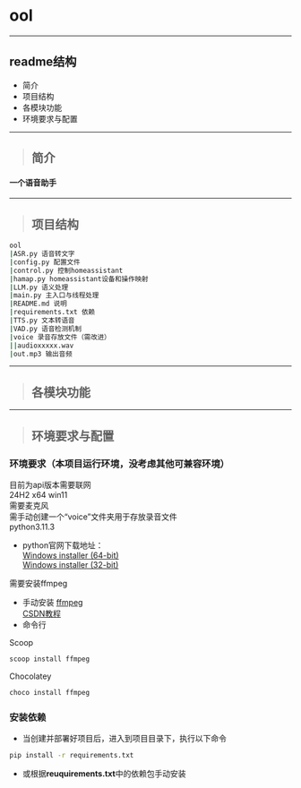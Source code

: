 # ool
---
## readme结构
- 简介
- 项目结构
- 各模块功能
- 环境要求与配置
---
>## 简介
#### 一个语音助手
---
>## 项目结构
```bash
ool
|ASR.py 语音转文字
|config.py 配置文件
|control.py 控制homeassistant
|hamap.py homeassistant设备和操作映射
|LLM.py 语义处理
|main.py 主入口与线程处理
|README.md 说明
|requirements.txt 依赖
|TTS.py 文本转语音
|VAD.py 语音检测机制
|voice 录音存放文件（需改进）
||audioxxxxx.wav
|out.mp3 输出音频
```
---
>## 各模块功能

---
>## 环境要求与配置
### 环境要求（本项目运行环境，没考虑其他可兼容环境）
目前为api版本需要联网  
24H2 x64 win11  
需要麦克风  
需手动创建一个“voice”文件夹用于存放录音文件  
python3.11.3
- python官网下载地址：  
[Windows installer (64-bit)](https://www.python.org/ftp/python/3.11.3/python-3.11.3-amd64.exe)   
[Windows installer (32-bit)](https://www.python.org/ftp/python/3.11.3/python-3.11.3.exe)

需要安装ffmpeg
- 手动安装
[ffmpeg](https://ffmpeg.org/download.html#build-windows)  
[CSDN教程](https://blog.csdn.net/Natsuago/article/details/143231558)
- 命令行

Scoop
```bash
scoop install ffmpeg
```
Chocolatey
```bash
choco install ffmpeg
```

### 安装依赖
- 当创建并部署好项目后，进入到项目目录下，执行以下命令
```bash
pip install -r requirements.txt 
```
- 或根据**reuquirements.txt**中的依赖包手动安装
